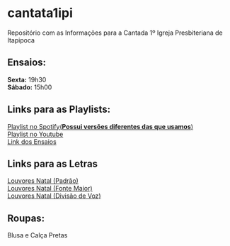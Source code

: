 # cantata1ipi
Repositório com as Informações para a Cantada 1º Igreja Presbiteriana de Itapipoca

## Ensaios:
**Sexta:** 19h30\
**Sábado:** 15h00

## Links para as Playlists:
[Playlist no Spotify(**Possui versões diferentes das que usamos**)](https://open.spotify.com/playlist/5U27tWMWQcE4O1JtdCOkee?si=C1QQQ0InSpG5qb_7EfjvyA&utm_source=copy-link)\
[Playlist no Youtube](https://www.youtube.com/playlist?list=PLkIWaBtppqJiuo2hnw31z43Q1CP083AZP)\
[Link dos Ensaios](https://www.youtube.com/playlist?list=PLkIWaBtppqJiueXI8rI6CwnbOyUG-SYsK)

## Links para as Letras
[Louvores Natal (Padrão)](https://drive.google.com/uc?export=download&id=1FPBRKmvrOALHSl7e-KUHallfwqP2wf56)\
[Louvores Natal (Fonte Maior)](https://drive.google.com/uc?export=download&id=1x3rjSd9PMSxFBs2poFGaguxEKc0SEWtT)\
[Louvores Natal (Divisão de Voz)](https://drive.google.com/uc?export=download&id=1yklqMosV6iuNyjz48fx5uwHvOd_7wJY3)

## Roupas:
Blusa e Calça Pretas
